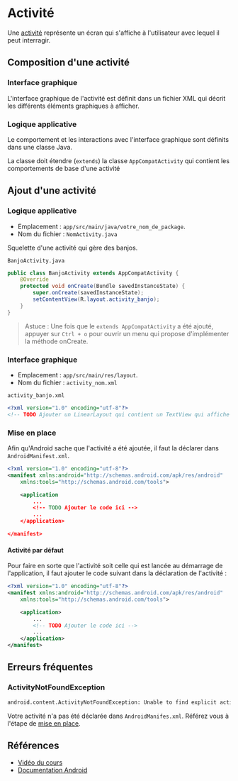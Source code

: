 # Activité

Une [activité](https://developer.android.com/reference/android/app/Activity) représente un écran qui s'affiche à l'utilisateur avec lequel il peut interragir.

## Composition d'une activité

### Interface graphique

L'interface graphique de l'activité est définit dans un fichier XML qui décrit les différents éléments graphiques à afficher.

### Logique applicative

Le comportement et les interactions avec l'interface graphique sont définits dans une classe Java.

La classe doit étendre (`extends`) la classe `AppCompatActivity` qui contient les comportements de base d'une activité

## Ajout d'une activité

### Logique applicative

- Emplacement : `app/src/main/java/votre_nom_de_package`.
- Nom du fichier : `NomActivity.java`

Squelette d'une activité qui gère des banjos.

`BanjoActivity.java`

```java
public class BanjoActivity extends AppCompatActivity {
    @Override
    protected void onCreate(Bundle savedInstanceState) {
        super.onCreate(savedInstanceState);
        setContentView(R.layout.activity_banjo);
    }
}
```

> Astuce : Une fois que le `extends AppCompatActivity` a été ajouté, appuyer sur `Ctrl + o` pour ouvrir un menu qui propose d'implémenter la méthode onCreate. 

### Interface graphique

- Emplacement : `app/src/main/res/layout`.
- Nom du fichier : `activity_nom.xml`

`activity_banjo.xml`

```xml
<?xml version="1.0" encoding="utf-8"?>
<!-- TODO Ajouter un LinearLayout qui contient un TextView qui affiche le texte "Banjos à vendre" -->
```


### Mise en place

Afin qu'Android sache que l'activité a été ajoutée, il faut la déclarer dans `AndroidManifest.xml`.

```xml
<?xml version="1.0" encoding="utf-8"?>
<manifest xmlns:android="http://schemas.android.com/apk/res/android"
    xmlns:tools="http://schemas.android.com/tools">

    <application
        ...
        <!-- TODO Ajouter le code ici -->
        ...
    </application>

</manifest>
```

#### Activité par défaut

Pour faire en sorte que l'activité soit celle qui est lancée au démarrage de l'application, il faut ajouter le code suivant dans la déclaration de l'activité :

```xml
<?xml version="1.0" encoding="utf-8"?>
<manifest xmlns:android="http://schemas.android.com/apk/res/android"
    xmlns:tools="http://schemas.android.com/tools">

    <application>
        ...
        <!-- TODO Ajouter le code ici -->
        ...
    </application>
</manifest>
```

## Erreurs fréquentes

### ActivityNotFoundException

```txt
android.content.ActivityNotFoundException: Unable to find explicit activity class {XActivity}; have you declared this activity in your AndroidManifest.xml, or does your intent not match its declared <intent-filter>?
```

Votre activité n'a pas été déclarée dans `AndroidManifes.xml`. Référez vous à l'étape de [mise en place](#mise-en-place).

## Références

- [Vidéo du cours](https://www.youtube.com/watch?v=qvty1jwEj-4)
- [Documentation Android](https://developer.android.com/guide/components/activities/intro-activities)
